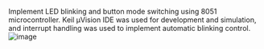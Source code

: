 Implement LED blinking and button mode switching using 8051 microcontroller.
Keil µVision IDE was used for development and simulation, and interrupt handling was used to implement automatic blinking control.
![image](https://github.com/user-attachments/assets/e7abf269-6d54-4d3c-be01-9ab1f2a6b31c)

